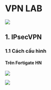# VPN LAB

![](https://i.ibb.co/xDsYRnk/Screenshot-from-2021-03-22-10-30-32.png)

## 1. IPsecVPN 
### 1.1 Cách cấu hình 
#### Trên Fortigate HN
![](https://i.ibb.co/njfdZ5T/Screenshot-from-2021-03-22-11-01-30.png)

![](https://i.ibb.co/y0q2htN/Screenshot-from-2021-03-22-11-02-48.png)